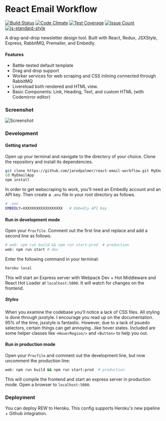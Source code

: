 # React Email Workflow
[![Build Status](https://travis-ci.org/jaredpalmer/react-email-workflow.svg?branch=master)](https://travis-ci.org/jaredpalmer/react-email-workflow) [![Code Climate](https://codeclimate.com/github/jaredpalmer/react-email-workflow/badges/gpa.svg)](https://codeclimate.com/github/jaredpalmer/react-email-workflow) [![Test Coverage](https://codeclimate.com/github/jaredpalmer/react-email-workflow/badges/coverage.svg)](https://codeclimate.com/github/jaredpalmer/react-email-workflow/coverage) [![Issue Count](https://codeclimate.com/github/jaredpalmer/react-email-workflow/badges/issue_count.svg)](https://codeclimate.com/github/jaredpalmer/react-email-workflow) [![js-standard-style](https://img.shields.io/badge/code%20style-standard-brightgreen.svg)](http://standardjs.com/)


A drag-and-drop newsletter design tool. Built with React, Redux, JSXStyle, Express, RabbitMQ, Premailer, and Embedly.

#### Features
- Battle-tested default template
- Drag and drop support
- Worker services for web scraping and CSS inlining connected through RabbitMQ
- Livereload both rendered and HTML view.
- Basic Components: Link, Heading, Text, and custom HTML (with Codemirror editor)


### Screenshot
![Screenshot](https://cloud.githubusercontent.com/assets/4060187/13156316/e2bcd9f6-d64f-11e5-9686-852ad92f148d.gif)


### Development
#### Getting started
Open up your terminal and navigate to the directory of your choice. Clone the repository and install its dependencies.
```bash
git clone https://github.com/jaredpalmer/react-email-workflow.git MyEmailApp
cd MyEmailApp
npm install
```
In order to get webscraping to work, you'll need an Embedly account and an API key.
Then create a `.env` file in your root directory as follows.
```bash
# .env
EMBEDLY=XXXXXXXXXXXXXXXXXX   # Embedly API Key
```
#### Run in development mode
Open your `Procfile`. Comment out the first line and replace and add a second line as follows.
```bash
# web: npm run build && npm run start:prod  # production
web: npm run start # dev
```
Enter the following command in your terminal:
```bash
heroku local
```
This will start an Express server with Webpack Dev + Hot Middleware and React Hot Loader at `localhost:5000`. It will watch for changes on the frontend.

##### Styles
When you examine the codebase you'll notice a lack of CSS files. All styling is done through jsxstyle. I encourage you read up on the documentation. 95% of the time, jsxstyle is fantastic. However, due to a lack of psuedo selectors, certain things can get annoying...like hover states. Included are some helper classes like `<HoverRegion/>` and `<Button>` to help you out.

#### Run in production mode
Open your `Procfile` and comment out the development line, but now uncomment the production line:
```bash
web: npm run build && npm run start:prod  # production
```
This will compile the frontend and start an express server in production mode.
Open a browser to `localhost:5000`.

### Deployment
You can deploy REW to Heroku. This config supports Heroku's new pipeline + Github integration.
